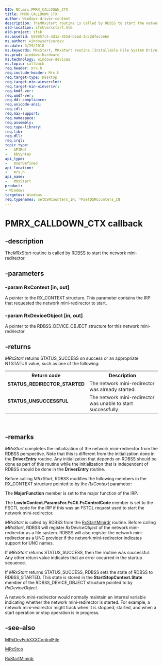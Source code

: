 ```yaml
---
UID: NC:mrx.PMRX_CALLDOWN_CTX
title: PMRX_CALLDOWN_CTX
author: windows-driver-content
description: TheMRxStart routine is called by RDBSS to start the network mini-redirector.
old-location: ifsk\mrxstart.htm
old-project: ifsk
ms.assetid: b5985fc4-dd1a-455d-b2ad-3dc2dfec2e6e
ms.author: windowsdriverdev
ms.date: 3/29/2018
ms.keywords: MRxStart, MRxStart routine [Installable File System Drivers], PMRX_CALLDOWN_CTX, ifsk.mrxstart, mrx/MRxStart, mrxref_e76b85d0-b290-4206-a16c-5d5ed9a5cfff.xml
ms.prod: windows-hardware
ms.technology: windows-devices
ms.topic: callback
req.header: mrx.h
req.include-header: Mrx.h
req.target-type: Desktop
req.target-min-winverclnt: 
req.target-min-winversvr: 
req.kmdf-ver: 
req.umdf-ver: 
req.ddi-compliance: 
req.unicode-ansi: 
req.idl: 
req.max-support: 
req.namespace: 
req.assembly: 
req.type-library: 
req.lib: 
req.dll: 
req.irql: 
topic_type:
-	APIRef
-	kbSyntax
api_type:
-	UserDefined
api_location:
-	mrx.h
api_name:
-	MRxStart
product:
- Windows
targetos: Windows
req.typenames: SetDSMCounters_IN, *PSetDSMCounters_IN
---
```


# PMRX_CALLDOWN_CTX callback


## -description


The<i>MRxStart</i> routine is called by <a href="https://docs.microsoft.com/en-us/windows-hardware/drivers/ifs/the-rdbss-driver-and-library">RDBSS</a> to start the network mini-redirector.


## -parameters




### -param RxContext [in, out]

A pointer to the RX_CONTEXT structure. This parameter contains the IRP that requested the network mini-redirector to start. 


### -param RxDeviceObject [in, out]

A pointer to the RDBSS_DEVICE_OBJECT structure for this network mini-redirector. 


## -returns



<i>MRxStart</i> returns STATUS_SUCCESS on success or an appropriate NTSTATUS value, such as one of the following: 

<table>
<tr>
<th>Return code</th>
<th>Description</th>
</tr>
<tr>
<td width="40%">
<dl>
<dt><b>STATUS_REDIRECTOR_STARTED</b></dt>
</dl>
</td>
<td width="60%">
The network mini-redirector was already started.

</td>
</tr>
<tr>
<td width="40%">
<dl>
<dt><b>STATUS_UNSUCCESSFUL</b></dt>
</dl>
</td>
<td width="60%">
The network mini-redirector was unable to start successfully.

</td>
</tr>
</table>
 




## -remarks



<i>MRxStart</i> completes the initialization of the network mini-redirector from the RDBSS perspective. Note that this is different from the initialization done in the <b>DriverEntry</b> routine. Any initialization that depends on RDBSS should be done as part of this routine while the initialization that is independent of RDBSS should be done in the <b>DriverEntry</b> routine.

Before calling <i>MRxStart</i>, RDBSS modifies the following members in the RX_CONTEXT structure pointed to by the <i>RxContext</i> parameter:

The <b>MajorFunction</b> member is set to the major function of the IRP. 

The <b>LowIoContext.ParamsFor.FsCtl.FsControlCode</b> member is set to the FSCTL code for the IRP if this was an FSTCL request used to start the network mini-redirector. 

<i>MRxStart</i> is called by RDBSS from the <a href="https://msdn.microsoft.com/library/windows/hardware/ff554736">RxStartMinirdr</a> routine. Before calling <i>MRxStart</i>, RDBSS will register <i>RxDeviceObject</i> of the network mini-redirector as a file system. RDBSS will also register the network mini-redirector as a UNC provider if the network mini-redirector indicates support for UNC names.

If <i>MRxStart</i> returns STATUS_SUCCESS, then the routine was successful. Any other return value indicates that an error occurred in the startup sequence. 

If <i>MRxStart</i> returns STATUS_SUCCESS, RDBSS sets the state of RDBSS to RDBSS_STARTED. This state is stored in the <b>StartStopContext.State</b> member of the RDBSS_DEVICE_OBJECT structure pointed to by <i>RxDeviceObject</i>.

A network mini-redirector would normally maintain an internal variable indicating whether the network mini-redirector is started. For example, a network mini-redirector might track when it is stopped, started, and when a start operation or stop operation is in progress. 




## -see-also




<a href="https://msdn.microsoft.com/library/windows/hardware/ff549876">MRxDevFcbXXXControlFile</a>



<a href="https://msdn.microsoft.com/library/windows/hardware/ff550833">MRxStop</a>



<a href="https://msdn.microsoft.com/library/windows/hardware/ff554736">RxStartMinirdr</a>
 

 

